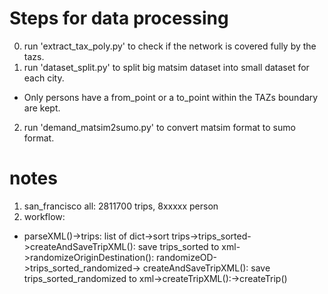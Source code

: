 # Steps for data processing
0. run 'extract_tax_poly.py' to check if the network is covered fully by the tazs.
1. run 'dataset_split.py' to split big matsim dataset into small dataset for each city.
 * Only persons have a from_point or a to_point within the TAZs boundary are kept.
2. run 'demand_matsim2sumo.py' to convert matsim format to sumo format.

# notes 
1. san_francisco all: 2811700 trips, 8xxxxx person
2. workflow:
 * parseXML()->trips: list of dict->sort trips->trips_sorted->createAndSaveTripXML(): 
 save trips_sorted to xml->randomizeOriginDestination(): randomizeOD->trips_sorted_randomized->
 createAndSaveTripXML(): save trips_sorted_randomized to xml->createTripXML():->createTrip()